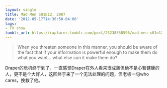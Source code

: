 ```yaml
---
layout: single
title: Mad Men S01E12, 2007
date: '2012-05-17T14:36:50-04:00'
tags:
- TV show
tumblr_url: https://rapturer.tumblr.com/post/23238558596/mad-men-s01e12-2007
---
```

> When you threaten someone in this manner, you should be aware of the fact that if your information is powerful enough to make them do what you want… what else can it make them do?

Draper的危机终于到了，一直感觉Draper在外人看来很成熟但绝不是心智健康的人，更不是个大好人，这回终于来了一个无法处理的问题，但老板一句who cares，挽救了他。

